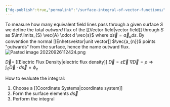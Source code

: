```yaml
---
{"dg-publish":true,"permalink":"/surface-integral-of-vector-functions/","tags":["elektromagnetiskfältteori"]}
---
```


To measure how many equivalent field lines pass through a given surface $S$ we define the total *outward* flux of the [[Vector field\|vector field]] through $S$ as $\int\limits_{S} \vec{A} \cdot d \vec{s}$  where $d\vec{s}=\vec{a}_{a}ds$. By convention the normal [[Enhetsvektor\|unit vector]] $\vec{a_{n}}$ points "outwards" from the surface, hence the name outward flux.
![Pasted image 20220926112424.png](/img/user/images/Pasted%20image%2020220926112424.png)

$\vec{D}=$ [[Electric Flux Density\|electric flux density]] 
$\vec{D}=\varepsilon \vec{E}$
$\nabla \vec{D}=\rho \Rightarrow \int_{S}\vec{D}\cdot d \vec{s}=\phi_{e}$

How to evaluate the integral:
1. Choose a [[Coordinate Systems\|coordinate system]]
2. Form the surface elements $d \vec{s}$
3. Perform the integral
